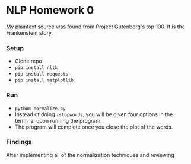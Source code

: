 # NLP Homework 0
My plaintext source was found from Project Gutenberg's top 100. It is the Frankenstein story.


### Setup
- Clone repo
- `pip install nltk`
- `pip install requests`
- `pip install matplotlib`

### Run
- `python normalize.py`
- Instead of doing `-stopwords`, you will be given four options in the terminal upon running the program.
- The program will complete once you close the plot of the words.


### Findings
After implementing all of the normalization techniques and reviewing